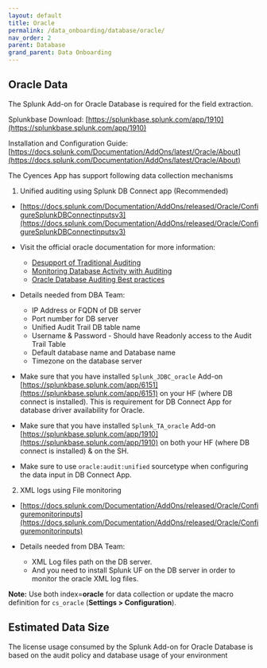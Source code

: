 ```yaml
---
layout: default
title: Oracle
permalink: /data_onboarding/database/oracle/
nav_order: 2
parent: Database
grand_parent: Data Onboarding
---
```


## **Oracle Data**

The Splunk Add-on for Oracle Database is required for the field extraction.

Splunkbase Download: 
[https://splunkbase.splunk.com/app/1910](https://splunkbase.splunk.com/app/1910)

Installation and Configuration Guide: 
[https://docs.splunk.com/Documentation/AddOns/latest/Oracle/About](https://docs.splunk.com/Documentation/AddOns/latest/Oracle/About)

The Cyences App has support following data collection mechanisms

1) Unified auditing using Splunk DB Connect app (Recommended)
* [https://docs.splunk.com/Documentation/AddOns/released/Oracle/ConfigureSplunkDBConnectinputsv3](https://docs.splunk.com/Documentation/AddOns/released/Oracle/ConfigureSplunkDBConnectinputsv3)
* Visit the official oracle documentation for more information:
    * [Desupport of Traditional Auditing](https://oracle-base.com/articles/23c/auditing-enhancements-23c)
    * [Monitoring Database Activity with Auditing](https://docs.oracle.com/en/database/oracle/oracle-database/23/dbseg/part_6.html)
    * [Oracle Database Auditing Best practices](https://www.oracle.com/docs/tech/dbsec/oracle-database-auditing-security-and-perf-best-practices.pdf)

* Details needed from DBA Team:
    * IP Address or FQDN of DB server
    * Port number for DB server
    * Unified Audit Trail DB table name
    * Username & Password - Should have Readonly access to the Audit Trail Table
    * Default database name and Database name
    * Timezone on the database server

* Make sure that you have installed `Splunk_JDBC_oracle` Add-on [https://splunkbase.splunk.com/app/6151](https://splunkbase.splunk.com/app/6151) on your HF (where DB connect is installed). This is requirement for DB Connect App for database driver availability for Oracle.
* Make sure that you have installed `Splunk_TA_oracle` Add-on [https://splunkbase.splunk.com/app/1910](https://splunkbase.splunk.com/app/1910) on both your HF (where DB connect is installed) & on the SH.
* Make sure to use `oracle:audit:unified` sourcetype when configuring the data input in DB Connect App.


2) XML logs using File monitoring
* [https://docs.splunk.com/Documentation/AddOns/released/Oracle/Configuremonitorinputs](https://docs.splunk.com/Documentation/AddOns/released/Oracle/Configuremonitorinputs)

* Details needed from DBA Team:
    * XML Log files path on the DB server.
    * And you need to install Splunk UF on the DB server in order to monitor the oracle XML log files.


**Note:** Use both index=**oracle** for data collection or update the macro definition for `cs_oracle` (**Settings > Configuration**). 


## Estimated Data Size

The license usage consumed by the Splunk Add-on for Oracle Database is based on the audit policy and database usage of your environment